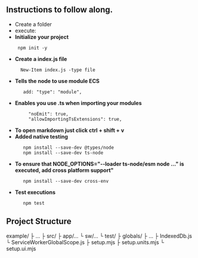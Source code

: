 ## Instructions to follow along.
- Create a folder
- execute:
- **Initialize your project**
   ```npm
    npm init -y 
   ```
- **Create a index.js file**
    ```npm
      New-Item index.js -type file
    ```
- **Tells the node to use module ECS**
    ```
       add: "type": "module",
    ```
- **Enables you use .ts when importing your modules**
   ```
        "noEmit": true,
        "allowImportingTsExtensions": true,
   ```
- **To open markdown just click ctrl + shift + v**
- **Added native testing**
   ```
      npm install --save-dev @types/node
      npm install --save-dev ts-node
   ```
- **To ensure that NODE_OPTIONS="--loader ts-node/esm node ..." is executed, add cross platform support"**
   ```
      npm install --save-dev cross-env
   ```
- **Test executions**
   ```
      npm test
   ```

## Project Structure
example/
  ├ …
  ├ src/
    ├ app/…
    └ sw/…
  └ test/
    ├ globals/
      ├ …
      ├ IndexedDb.js
      └ ServiceWorkerGlobalScope.js
    ├ setup.mjs
    ├ setup.units.mjs
    └ setup.ui.mjs
